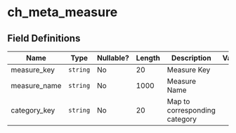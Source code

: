 # ch_meta_measure

## Field Definitions

| Name | Type | Nullable? | Length | Description | Values |
| --- | --- | --- | --- | --- | --- |
| measure_key | `string` | No | 20 | Measure Key |  |
| measure_name | `string` | No | 1000 | Measure Name |  |
| category_key | `string` | No | 20 | Map to corresponding category |  |